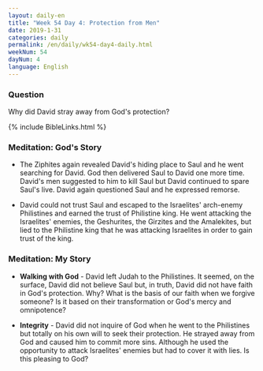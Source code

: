 ```yaml
---
layout: daily-en
title: "Week 54 Day 4: Protection from Men"
date: 2019-1-31 
categories: daily
permalink: /en/daily/wk54-day4-daily.html
weekNum: 54
dayNum: 4
language: English
---
```


### Question     
Why did David stray away from God's protection?

{% include BibleLinks.html %} 

### Meditation: God's Story   
+ The Ziphites again revealed David's hiding place to Saul and he went searching for David. God then delivered Saul to David one more time. David's men suggested to him to kill Saul but David continued to spare Saul's live. David again questioned Saul and he expressed remorse. 

+ David could not trust Saul and escaped to the Israelites' arch-enemy Philistines and earned the trust of Philistine king. He went attacking the Israelites' enemies, the Geshurites, the Girzites and the Amalekites, but lied to the Philistine king that he was attacking Israelites in order to gain trust of the king. 

### Meditation: My Story   
+ **Walking with God** - David left Judah to the Philistines. It seemed, on the surface, David did not believe Saul but, in truth, David did not have faith in God's protection. Why? What is the basis of our faith when we forgive someone? Is it based on their transformation or God's mercy and omnipotence? 

+ **Integrity** - David did not inquire of God when he went to the Philistines but totally on his own will to seek their protection. He strayed away from God and caused him to commit more sins. Although he used the opportunity to attack Israelites' enemies but had to cover it with lies. Is this pleasing to God? 
